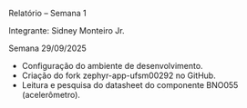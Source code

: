 Relatório – Semana 1

Integrante: Sidney Monteiro Jr.

Semana 29/09/2025

- Configuração do ambiente de desenvolvimento.
- Criação do fork zephyr-app-ufsm00292 no GitHub.
- Leitura e pesquisa do datasheet do componente BNO055 (acelerômetro).

